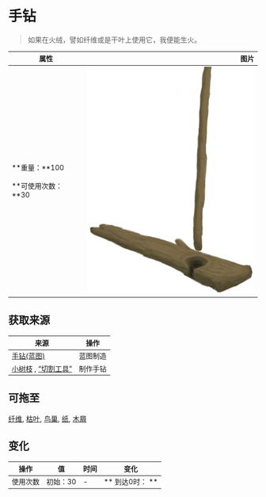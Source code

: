 # 手钻  
> 如果在火绒，譬如纤维或是干叶上使用它，我便能生火。  
  
  属性  |   图片   
 ----  |  ----:   
 **重量：**100<br><br>**可使用次数：**30  |  ![](Sprite/HandDrill.png)   
  
## 获取来源  
来源  |  操作  
----  |  ----  
[手钻(蓝图)](Bp_HandDrill.md)  |  蓝图制造  
[小树枝](Sticks.md) , [“切割工具”](tag_Cutter.md)  |  制作手钻  
## 可拖至  
[纤维](Fibers.md), [枯叶](LeavesDry.md), [鸟巢](Nest.md), [纸](Papers.md), [木屑](WoodShavings.md)  
## 变化   
操作  |  值  |  时间  |  变化  
----  |  ----  |  ----  |  ----  
使用次数  |  初始：30  |  -  |  ** 到达0时： **  
